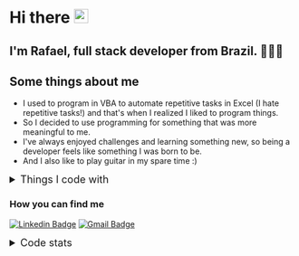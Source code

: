 <div align="start">

# Hi there <img src="https://raw.githubusercontent.com/MartinHeinz/MartinHeinz/master/wave.gif" width="25px" height="25px" />

## I'm Rafael, full stack developer from Brazil. 🙋🏽‍♂️

<h2> Some things about me</h3>
<ul align="start">
	<li>
		I used to program in VBA to automate repetitive tasks in Excel (I hate repetitive tasks!) and that's when I realized I liked to program things.
	</li>
	<li>
		So I decided to use programming for something that was more meaningful to me.
	</li>
	<li>
		I've always enjoyed challenges and learning something new, so being a developer feels like something I was born to be.
	</li>
	<li>
		And I also like to play guitar in my spare time :) 
	</li>
	
</ul>
<details>
<summary style="font-size: 18px" >Things I code with</summary>

<ul align="left">
	<div>
		<summary >Languages</summary>
		<img alt="Javascript" src="https://img.shields.io/badge/JavaScript-F7DF1E?style=for-the-badge&logo=javascript&logoColor=black"/>
		<img alt="Typescript" src="https://img.shields.io/badge/typescript-%23007ACC.svg?style=for-the-badge&logo=typescript&logoColor=white"/>
	</div>
	<div>
		<summary>Frameworks</summary>
			<img alt="React" src="https://img.shields.io/badge/React-20232A?style=for-the-badge&logo=react&logoColor=61DAFB" />
			<img alt="Express.js"src="https://img.shields.io/badge/express.js-%23404d59.svg?style=for-the-badge&logo=express&logoColor=%2361DAFB"/>
	</div>
	<div>
		<summary>Enviroments</summary>
		<img alt="Node.js"src="https://img.shields.io/badge/node.js-6DA55F?style=for-the-badge&logo=node.js&logoColor=white"/>
	</div>
	<div>
		<summary>Databases</summary>
			<img alt="MongoDB" src="https://img.shields.io/badge/MongoDB-%234ea94b.svg?style=for-the-badge&logo=mongodb&logoColor=white"/>
			<img alt="Postgres" src="https://img.shields.io/badge/postgres-%23316192.svg?style=for-the-badge&logo=postgresql&logoColor=white"/>
	</div>
	<div>
		<summary>ORM</summary>		
			<img alt="Prisma" src="https://img.shields.io/badge/Prisma-3982CE?style=for-the-badge&logo=Prisma&logoColor=white"/>
	</div>
	<div>
		<summary>Deploy</summary>		
			<img alt="AWS" src="https://img.shields.io/badge/AWS-%23FF9900.svg?style=for-the-badge&logo=amazon-aws&logoColor=white"/>
			<img alt="Heroku" src="https://img.shields.io/badge/heroku-%23430098.svg?style=for-the-badge&logo=heroku&logoColor=white"/>
			<img alt="Vercel" src="https://img.shields.io/badge/vercel-%23000000.svg?style=for-the-badge&logo=vercel&logoColor=white"/>	
	</div>
	<div>
		<summary>Tests</summary>
			<img alt="Cypress" src="https://img.shields.io/badge/-cypress-%23E5E5E5?style=for-the-badge&logo=cypress&logoColor=058a5e"/>
			<img alt="Jest" src="https://img.shields.io/badge/-jest-%23C21325?style=for-the-badge&logo=jest&logoColor=white"/>
	</div>
	<div>
		<summary>Containerization technology</summary>	
			<img alt="Docker" src="https://img.shields.io/badge/docker-%230db7ed.svg?style=for-the-badge&logo=docker&logoColor=white"/>
	</div>
	<div>
		<summary>Server</summary>
			<img alt="Nginx" src="https://img.shields.io/badge/nginx-%23009639.svg?style=for-the-badge&logo=nginx&logoColor=white"/>
	</div>
	<div>
		<summary>Linter</summary>	
			<img alt="EsLint" src="https://img.shields.io/badge/ESLint-4B3263?style=for-the-badge&logo=eslint&logoColor=white"/>
	</div>
</ul>
</details>
<p>

<h3>How you can find me</h3>
<div>

[![Linkedin Badge](https://img.shields.io/badge/-rafaelnunesferreira-blue?style=flat-square&logo=Linkedin&logoColor=white&link=https://www.linkedin.com/in/rafael-nunes-ferreira/)](https://www.linkedin.com/in/rafaeelnunesf/)
[![Gmail Badge](https://img.shields.io/badge/-rafaelnfsq@gmail.com-c14438?style=flat-square&logo=Gmail&logoColor=white&link=mailto:rafaelnfsq@gmail.com)](mailto:rafaelnfsq@gmail.com)

</div>
</p>
<details>
<summary style="font-size: 18px">Code stats</summary>
<p float="left">
	<img alt="Most Used Languages" src="https://github-readme-stats.vercel.app/api/top-langs/?username=rafaeelnunesf&theme=blue-green" />
</p>

<a href="https://wakatime.com/@1be029c5-9558-4e73-bdf9-69617860f1ae"><img src="https://wakatime.com/badge/user/1be029c5-9558-4e73-bdf9-69617860f1ae.svg" alt="Total time coded since Oct 5 2021" /></a>

</div>
</details>
